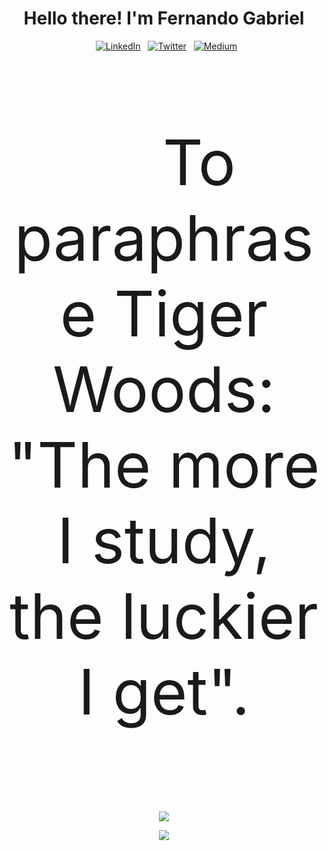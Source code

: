 <h1 align="center"> Hello there! I'm Fernando Gabriel</h1>

<div align="center">
  <a href="https://www.linkedin.com/in/enginnerfernandogabriel/" target="_blank" rel=noopener><img src="https://img.shields.io/badge/LinkedIn-%230077B5.svg?&style=flat-square&logo=linkedin&logoColor=white" alt="LinkedIn"></a>
  <a href="https://twitter.com/NandoTwelve" target="_blank" rel=noopener><img src="https://img.shields.io/badge/Twitter-%231DA1F2.svg?&style=flat-square&logo=x&logoColor=white" alt="Twitter"></a>
  <a href="https://medium.com/@engineerfernandogabriel" target="_blank" rel=noopener><img src="https://img.shields.io/badge/Medium-12100E?&style=flat-square&logo=medium&logoColor=white" alt="Medium"></a>
</div>

<br>

<p align="center" style="font-size: 100px;">
    To paraphrase Tiger Woods: "The more I study, the luckier I get".
</p>

<br>

<p align="center">
  <img src="https://skillicons.dev/icons?i=java,py,js,ts,angular,nodejs,aws,gcp,spring,maven,gradle,mysql,postgres,mongo" />
</p>
<p align="center">
  <img src="https://skillicons.dev/icons?i=git,docker,kubernetes,grafana,jenkins,linux,windows" />
</p>

